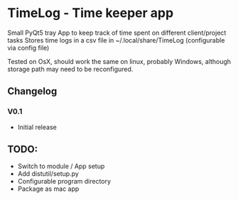 
# TimeLog - Time keeper app

Small PyQt5 tray App to keep track of time spent on different client/project tasks
Stores time logs in a csv file in ~/.local/share/TimeLog (configurable via config file)

Tested on OsX, should work the same on linux, probably Windows, although storage path may need to be reconfigured.

## Changelog

### V0.1

* Initial release

## TODO:

* Switch to module / App setup
* Add distutil/setup.py
* Configurable program directory
* Package as mac app
